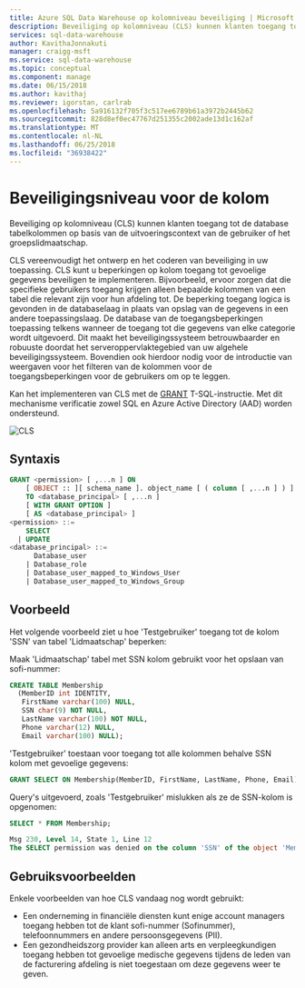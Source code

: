 ```yaml
---
title: Azure SQL Data Warehouse op kolomniveau beveiliging | Microsoft Docs
description: Beveiliging op kolomniveau (CLS) kunnen klanten toegang tot de database tabelkolommen op basis van de uitvoeringscontext van de gebruiker of het groepslidmaatschap. CLS vereenvoudigt het ontwerp en het coderen van beveiliging in uw toepassing. CLS kunt u beperkingen op kolom toegang implementeren.
services: sql-data-warehouse
author: KavithaJonnakuti
manager: craigg-msft
ms.service: sql-data-warehouse
ms.topic: conceptual
ms.component: manage
ms.date: 06/15/2018
ms.author: kavithaj
ms.reviewer: igorstan, carlrab
ms.openlocfilehash: 5a916132f705f3c517ee6789b61a3972b2445b62
ms.sourcegitcommit: 828d8ef0ec47767d251355c2002ade13d1c162af
ms.translationtype: MT
ms.contentlocale: nl-NL
ms.lasthandoff: 06/25/2018
ms.locfileid: "36938422"
---
```

# <a name="column-level-security"></a>Beveiligingsniveau voor de kolom 
Beveiliging op kolomniveau (CLS) kunnen klanten toegang tot de database tabelkolommen op basis van de uitvoeringscontext van de gebruiker of het groepslidmaatschap.  

CLS vereenvoudigt het ontwerp en het coderen van beveiliging in uw toepassing. CLS kunt u beperkingen op kolom toegang tot gevoelige gegevens beveiligen te implementeren. Bijvoorbeeld, ervoor zorgen dat die specifieke gebruikers toegang krijgen alleen bepaalde kolommen van een tabel die relevant zijn voor hun afdeling tot. De beperking toegang logica is gevonden in de databaselaag in plaats van opslag van de gegevens in een andere toepassingslaag. De database van de toegangsbeperkingen toepassing telkens wanneer de toegang tot die gegevens van elke categorie wordt uitgevoerd. Dit maakt het beveiligingssysteem betrouwbaarder en robuuste doordat het serveroppervlaktegebied van uw algehele beveiligingssysteem. Bovendien ook hierdoor nodig voor de introductie van weergaven voor het filteren van de kolommen voor de toegangsbeperkingen voor de gebruikers om op te leggen. 

Kan het implementeren van CLS met de [GRANT](https://docs.microsoft.com/sql/t-sql/statements/grant-transact-sql) T-SQL-instructie. Met dit mechanisme verificatie zowel SQL en Azure Active Directory (AAD) worden ondersteund.

![CLS](./media/column-level-security/cls.png)

## <a name="syntax"></a>Syntaxis 

```sql
GRANT <permission> [ ,...n ] ON    
    [ OBJECT :: ][ schema_name ]. object_name [ ( column [ ,...n ] ) ]   
    TO <database_principal> [ ,...n ]    
    [ WITH GRANT OPTION ]   
    [ AS <database_principal> ]   
<permission> ::=   
    SELECT 
  | UPDATE  
<database_principal> ::=    
      Database_user    
    | Database_role    
    | Database_user_mapped_to_Windows_User    
    | Database_user_mapped_to_Windows_Group    
```

## <a name="example"></a>Voorbeeld 
Het volgende voorbeeld ziet u hoe 'Testgebruiker' toegang tot de kolom 'SSN' van tabel 'Lidmaatschap' beperken: 

Maak 'Lidmaatschap' tabel met SSN kolom gebruikt voor het opslaan van sofi-nummer:

```sql
CREATE TABLE Membership   
  (MemberID int IDENTITY,   
   FirstName varchar(100) NULL,   
   SSN char(9) NOT NULL, 
   LastName varchar(100) NOT NULL,   
   Phone varchar(12) NULL,   
   Email varchar(100) NULL);  
```

'Testgebruiker' toestaan voor toegang tot alle kolommen behalve SSN kolom met gevoelige gegevens: 

```sql  
GRANT SELECT ON Membership(MemberID, FirstName, LastName, Phone, Email) TO TestUser;   
``` 

Query's uitgevoerd, zoals 'Testgebruiker' mislukken als ze de SSN-kolom is opgenomen:

```sql  
SELECT * FROM Membership;

Msg 230, Level 14, State 1, Line 12
The SELECT permission was denied on the column 'SSN' of the object 'Membership', database 'CLS_TestDW', schema 'dbo'. 
``` 

## <a name="use-cases"></a>Gebruiksvoorbeelden
Enkele voorbeelden van hoe CLS vandaag nog wordt gebruikt: 
- Een onderneming in financiële diensten kunt enige account managers toegang hebben tot de klant sofi-nummer (Sofinummer), telefoonnummers en andere persoonsgegevens (PII).
- Een gezondheidszorg provider kan alleen arts en verpleegkundigen toegang hebben tot gevoelige medische gegevens tijdens de leden van de facturering afdeling is niet toegestaan om deze gegevens weer te geven.

